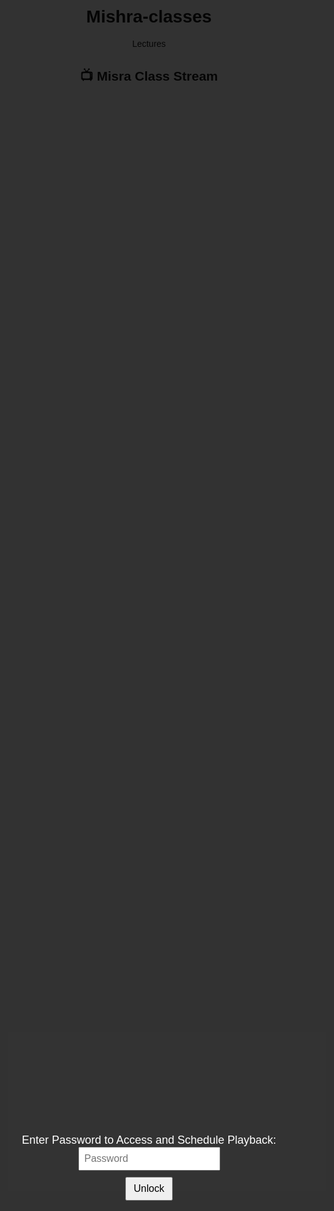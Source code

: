 # Mishra-classes
Lectures 
<!DOCTYPE html>
<html>
<head>
  <title>Misra Class Scheduled Video</title>
  <meta charset="UTF-8">
  <style>
    body { font-family: sans-serif; text-align: center; margin-top: 50px; }
    #lockOverlay {
      position: fixed; top: 0; left: 0;
      width: 100%; height: 100%;
      background: rgba(0,0,0,0.8);
      display: flex; justify-content: center; align-items: center;
      color: #fff; font-size: 18px;
      flex-direction: column;
    }
    input { padding: 8px; font-size: 16px; }
    button { padding: 8px 12px; font-size: 16px; margin-top: 10px; }
  </style>
</head>
<body>
  <h2>📺 Misra Class Stream</h2>
  <div id="lockOverlay">
    <div>Enter Password to Access and Schedule Playback:</div>
    <input type="password" id="pwd" placeholder="Password">
    <button onclick="checkPwd()">Unlock</button>
    <div id="msg" style="margin-top:10px;color:#ff7070;"></div>
  </div>
  <video id="myVideo" width="640" height="360" controls style="display:none; margin-top: 20px;">
    <source src="https://drive.google.com/uc?export=download&id=1-8w_TxZhigap97PQvG_-Zjr_MQBedqVW" type="video/mp4">
    Your browser does not support the <code>video</code> tag.
  </video>

  <script>
    const targetHour = 12;
    const targetMinute = 0;
    const password = "BRIJESHEDREETAAAAA";

    const overlay = document.getElementById("lockOverlay");
    const msg = document.getElementById("msg");
    const video = document.getElementById("myVideo");

    function checkPwd() {
      if (document.getElementById("pwd").value === password) {
        overlay.style.display = "none";
        video.style.display = "block";
        schedulePlay();
      } else {
        msg.textContent = "Incorrect password. Try again.";
      }
    }

    function schedulePlay() {
      function checkAndPlay() {
        const now = new Date();
        if (now.getHours() === targetHour && now.getMinutes() === targetMinute) {
          video.play();
        } else {
          setTimeout(checkAndPlay, 30000);
        }
      }
      checkAndPlay();
    }
  </script>
</body>
</html>
